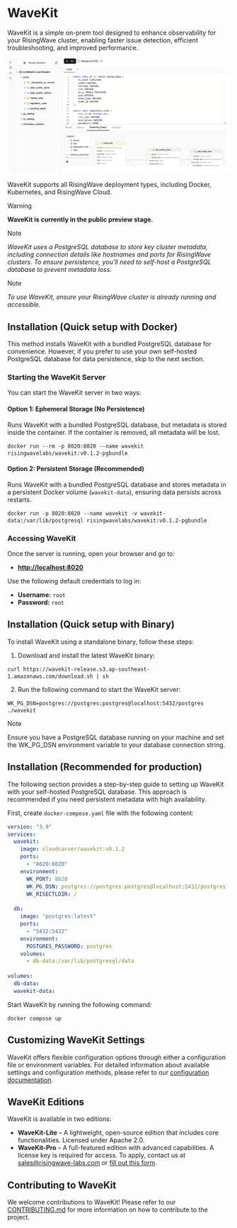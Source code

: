 # WaveKit

WaveKit is a simple on-prem tool designed to enhance observability for your RisingWave cluster, enabling faster issue detection, efficient troubleshooting, and improved performance.

![WaveKit Cover](docs/images/cover.png)

WaveKit supports all RisingWave deployment types, including Docker, Kubernetes, and RisingWave Cloud.

> [!WARNING]
> **WaveKit is currently in the public preview stage.**

> [!NOTE]
> _WaveKit uses a PostgreSQL database to store key cluster metadata, including connection details like hostnames and ports for RisingWave clusters. To ensure persistence, you’ll need to self-host a PostgreSQL database to prevent metadata loss._

> [!NOTE]
> _To use WaveKit, ensure your RisingWave cluster is already running and accessible._


## Installation (Quick setup with Docker)

This method installs WaveKit with a bundled PostgreSQL database for convenience. However, if you prefer to use your own self-hosted PostgreSQL database for data persistence, skip to the next section.  

### **Starting the WaveKit Server**  

You can start the WaveKit server in two ways:  

#### **Option 1: Ephemeral Storage (No Persistence)**  
Runs WaveKit with a bundled PostgreSQL database, but metadata is stored inside the container. If the container is removed, all metadata will be lost.  

```shell
docker run --rm -p 8020:8020 --name wavekit risingwavelabs/wavekit:v0.1.2-pgbundle
```

#### **Option 2: Persistent Storage (Recommended)**  
Runs WaveKit with a bundled PostgreSQL database and stores metadata in a persistent Docker volume (`wavekit-data`), ensuring data persists across restarts.  

```shell
docker run -p 8020:8020 --name wavekit -v wavekit-data:/var/lib/postgresql risingwavelabs/wavekit:v0.1.2-pgbundle
```

### **Accessing WaveKit**  

Once the server is running, open your browser and go to:  

- **[http://localhost:8020](http://localhost:8020)**  

Use the following default credentials to log in:  
- **Username:** `root`  
- **Password:** `root`  


## Installation (Quick setup with Binary)

To install WaveKit using a standalone binary, follow these steps:

1. Download and install the latest WaveKit binary:

  ```shell
  curl https://wavekit-release.s3.ap-southeast-1.amazonaws.com/download.sh | sh
  ```

2. Run the following command to start the WaveKit server:

  ```shell
  WK_PG_DSN=postgres://postgres:postgres@localhost:5432/postgres ./wavekit
  ```

  > [!NOTE]
  > Ensure you have a PostgreSQL database running on your machine and set the WK_PG_DSN environment variable to your database connection string.

## Installation (Recommended for production)

The following section provides a step-by-step guide to setting up WaveKit with your self-hosted PostgreSQL database. This approach is recommended if you need persistent metadata with high availability.

First, create `docker-compose.yaml` file with the following content:

```yaml
version: "3.9"
services:
  wavekit:
    image: cloudcarver/wavekit:v0.1.2
    ports:
      - "8020:8020"
    environment:
      WK_PORT: 8020
      WK_PG_DSN: postgres://postgres:postgres@localhost:5432/postgres
      WK_RISECTLDIR: /

  db: 
    image: "postgres:latest"
    ports:
      - "5432:5432"
    environment:
      POSTGRES_PASSWORD: postgres
    volumes:
      - db-data:/var/lib/postgresql/data

volumes:
  db-data:
  wavekit-data:
```

Start WaveKit by running the following command:

```shell
docker compose up
```

## Customizing WaveKit Settings

WaveKit offers flexible configuration options through either a configuration file or environment variables. For detailed information about available settings and configuration methods, please refer to our [configuration documentation](docs/config.md).

## WaveKit Editions

WaveKit is available in two editions:  

- **WaveKit-Lite** – A lightweight, open-source edition that includes core functionalities. Licensed under Apache 2.0.  
- **WaveKit-Pro** – A full-featured edition with advanced capabilities. A license key is required for access. To apply, contact us at [sales@risingwave-labs.com](mailto:sales@risingwave-labs.com) or [fill out this form](https://cloud.risingwave.com/auth/license_key/).


## Contributing to WaveKit

We welcome contributions to WaveKit! Please refer to our [CONTRIBUTING.md](CONTRIBUTING.md) for more information on how to contribute to the project.
